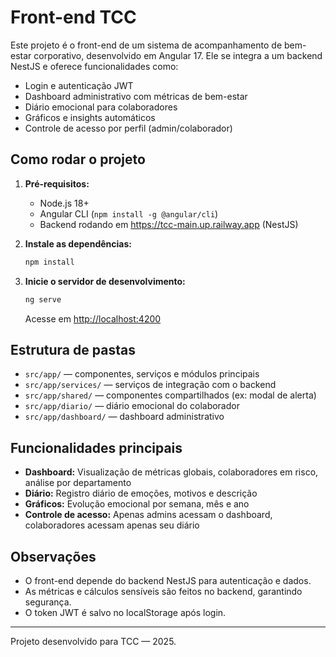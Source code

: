 # Front-end TCC

Este projeto é o front-end de um sistema de acompanhamento de bem-estar corporativo, desenvolvido em Angular 17. Ele se integra a um backend NestJS e oferece funcionalidades como:

- Login e autenticação JWT
- Dashboard administrativo com métricas de bem-estar
- Diário emocional para colaboradores
- Gráficos e insights automáticos
- Controle de acesso por perfil (admin/colaborador)

## Como rodar o projeto

1. **Pré-requisitos:**
   - Node.js 18+
   - Angular CLI (`npm install -g @angular/cli`)
   - Backend rodando em https://tcc-main.up.railway.app (NestJS)

2. **Instale as dependências:**
   ```bash
   npm install
   ```

3. **Inicie o servidor de desenvolvimento:**
   ```bash
   ng serve
   ```
   Acesse em [http://localhost:4200](http://localhost:4200)

## Estrutura de pastas
- `src/app/` — componentes, serviços e módulos principais
- `src/app/services/` — serviços de integração com o backend
- `src/app/shared/` — componentes compartilhados (ex: modal de alerta)
- `src/app/diario/` — diário emocional do colaborador
- `src/app/dashboard/` — dashboard administrativo

## Funcionalidades principais
- **Dashboard:** Visualização de métricas globais, colaboradores em risco, análise por departamento
- **Diário:** Registro diário de emoções, motivos e descrição
- **Gráficos:** Evolução emocional por semana, mês e ano
- **Controle de acesso:** Apenas admins acessam o dashboard, colaboradores acessam apenas seu diário

## Observações
- O front-end depende do backend NestJS para autenticação e dados.
- As métricas e cálculos sensíveis são feitos no backend, garantindo segurança.
- O token JWT é salvo no localStorage após login.
---

Projeto desenvolvido para TCC — 2025.
